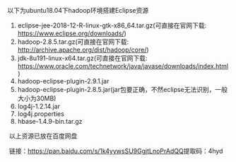 以下为ubuntu18.04下hadoop环境搭建Eclipse资源

1. eclipse-jee-2018-12-R-linux-gtk-x86_64.tar.gz(可直接在官网下载: https://www.eclipse.org/downloads/)
2. hadoop-2.8.5.tar.gz(可直接在官网下载: http://archive.apache.org/dist/hadoop/core/)
3. jdk-8u191-linux-x64.tar.gz(可直接在官网下载: https://www.oracle.com/technetwork/java/javase/downloads/index.html)
4. hadoop-eclipse-plugin-2.9.1.jar
5. hadoop-eclipse-plugin-2.8.5.jar(jar包要正确，不然eclipse无法识别，一般大小为30MB)
6. log4j-1.2.14.jar
7. log4j.properties
8. hbase-1.4.9-bin.tar.gz



​	以上资源已放在百度网盘

​	链接：https://pan.baidu.com/s/1k4yywsSU9GgjtLnoPrAdQQ 
​	提取码：4hyd 